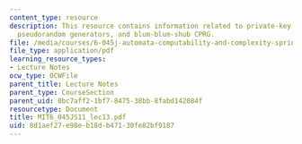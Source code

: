```yaml
---
content_type: resource
description: This resource contains information related to private-key cryptography,
  pseudorandom generators, and blum-blum-shub CPRG.
file: /media/courses/6-045j-automata-computability-and-complexity-spring-2011/8d1aef27e98eb18db47130fe82bf9187_MIT6_045JS11_lec13.pdf
file_type: application/pdf
learning_resource_types:
- Lecture Notes
ocw_type: OCWFile
parent_title: Lecture Notes
parent_type: CourseSection
parent_uid: 0bc7aff2-1bf7-8475-38bb-8fabd142084f
resourcetype: Document
title: MIT6_045JS11_lec13.pdf
uid: 8d1aef27-e98e-b18d-b471-30fe82bf9187
---
```

